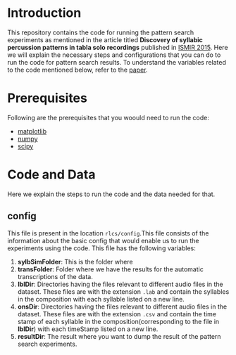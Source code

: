 # Introduction
This repository contains the code for running the pattern search experiments as mentioned in the article titled **Discovery of syllabic percussion patterns in tabla solo recordings** published in [ISMIR 2015](http://ismir2015.uma.es/program_and_papers_ismir2015.html). Here we will explain the necessary steps and configurations that you can do to run the code for pattern search results. To understand the variables related to the code mentioned below, refer to the [paper](http://repositori.upf.edu/handle/10230/25697?show=full).

# Prerequisites
Following are the prerequisites that you woould need to run the code:
  * [matplotlib](http://matplotlib.org/)
  * [numpy](http://www.numpy.org/)
  * [scipy](https://www.scipy.org/)
  
# Code and Data
Here we explain the steps to run the code and the data needed for that.
## config
This file is present in the location `rlcs/config`.This file consists of the information about the basic config that would enable us to run the experiments using the code. This file has the following variables:
  1. **sylbSimFolder**: This is the folder where
  2. **transFolder**: Folder where we have the results for the automatic transcriptions of the data.
  3. **lblDir**: Directories having the files relevant to different audio files in the dataset. These files are with the extension `.lab` and contain the syllables in the composition with each syllable listed on a new line.
  4. **onsDir**: Directories having the files relevant to different audio files in the dataset. These files are with the extension `.csv` and contain the time stamp of each syllable in the composition(corresponding to the file in **lblDir**) with each timeStamp listed on a new line.
  5. **resultDir**: The result where you want to dump the result of the pattern search experiments. 


